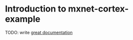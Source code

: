 # Introduction to mxnet-cortex-example

TODO: write [great documentation](http://jacobian.org/writing/what-to-write/)
